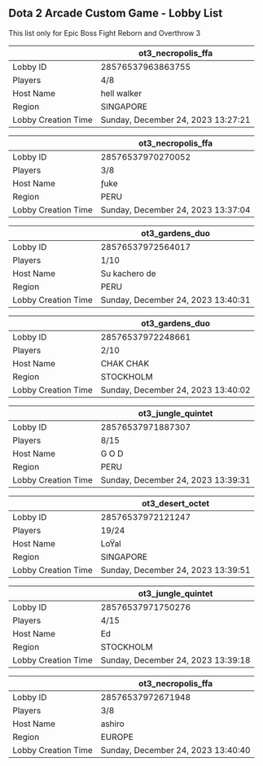 ## Dota 2 Arcade Custom Game - Lobby List

This list only for Epic Boss Fight Reborn and Overthrow 3

|  | ot3_necropolis_ffa |
| ------ | ------ |
| Lobby ID | 28576537963863755 |
| Players | 4/8 |
| Host Name | hell walker |
| Region | SINGAPORE |
| Lobby Creation Time | Sunday, December 24, 2023 13:27:21 |


|  | ot3_necropolis_ffa |
| ------ | ------ |
| Lobby ID | 28576537970270052 |
| Players | 3/8 |
| Host Name | ƒuke |
| Region | PERU |
| Lobby Creation Time | Sunday, December 24, 2023 13:37:04 |


|  | ot3_gardens_duo |
| ------ | ------ |
| Lobby ID | 28576537972564017 |
| Players | 1/10 |
| Host Name | Su kachero de |
| Region | PERU |
| Lobby Creation Time | Sunday, December 24, 2023 13:40:31 |


|  | ot3_gardens_duo |
| ------ | ------ |
| Lobby ID | 28576537972248661 |
| Players | 2/10 |
| Host Name | CHAK CHAK |
| Region | STOCKHOLM |
| Lobby Creation Time | Sunday, December 24, 2023 13:40:02 |


|  | ot3_jungle_quintet |
| ------ | ------ |
| Lobby ID | 28576537971887307 |
| Players | 8/15 |
| Host Name | G O D |
| Region | PERU |
| Lobby Creation Time | Sunday, December 24, 2023 13:39:31 |


|  | ot3_desert_octet |
| ------ | ------ |
| Lobby ID | 28576537972121247 |
| Players | 19/24 |
| Host Name | LoŸal |
| Region | SINGAPORE |
| Lobby Creation Time | Sunday, December 24, 2023 13:39:51 |


|  | ot3_jungle_quintet |
| ------ | ------ |
| Lobby ID | 28576537971750276 |
| Players | 4/15 |
| Host Name | Ed |
| Region | STOCKHOLM |
| Lobby Creation Time | Sunday, December 24, 2023 13:39:18 |


|  | ot3_necropolis_ffa |
| ------ | ------ |
| Lobby ID | 28576537972671948 |
| Players | 3/8 |
| Host Name | ashiro |
| Region | EUROPE |
| Lobby Creation Time | Sunday, December 24, 2023 13:40:40 |


